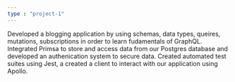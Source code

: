 ```yaml
---
type : "project-1"
---
```


Developed a blogging application by using schemas, data types, queires,
mutations, subscriptions in order to learn fudamentals of GraphQL.
Integrated Primsa to store and access data from our Postgres database
and developed an authenication system to secure data. Created automated
test suites using Jest, a created a client to interact with our
application using Apollo.

